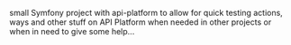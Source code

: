 small Symfony project with api-platform to allow for quick testing actions, ways and other stuff on API Platform when needed in other projects or when in need to give some help...